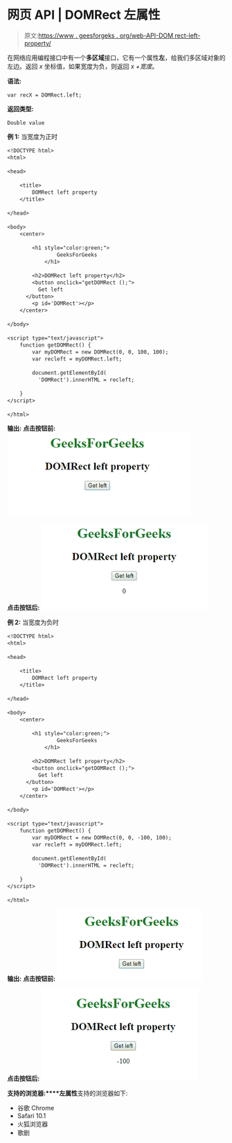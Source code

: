 # 网页 API | DOMRect 左属性

> 原文:[https://www . geesforgeks . org/web-API-DOM rect-left-property/](https://www.geeksforgeeks.org/web-api-domrect-left-property/)

在网络应用编程接口中有一个**多区域**接口，它有一个属性**左**，给我们多区域对象的左边。返回 *x* 坐标值，如果宽度为负，则返回 *x +宽度*。

**语法:**

```htmlhtml
var recX = DOMRect.left;
```

**返回类型:**

```htmlhtml
Double value
```

**例 1:** 当宽度为正时

```htmlhtml
<!DOCTYPE html>
<html>

<head>

    <title>
        DOMRect left property
    </title>

</head>

<body>
    <center>

        <h1 style="color:green;"> 
                GeeksForGeeks 
            </h1>

        <h2>DOMRect left property</h2>
        <button onclick="getDOMRect ();">
          Get left
      </button>
        <p id='DOMRect'></p>
    </center>

</body>

<script type="text/javascript">
    function getDOMRect() {
        var myDOMRect = new DOMRect(0, 0, 100, 100);
        var recleft = myDOMRect.left;

        document.getElementById(
          'DOMRect').innerHTML = recleft;

    }
</script>

</html>
```

**输出:**
**点击按钮前:**
![](img/59b51b3067d5866024371a6ad21e1213.png)

**点击按钮后:**
![](img/ce4c638a44e3707815e7c3f3103e686c.png)

**例 2:** 当宽度为负时

```htmlhtml
<!DOCTYPE html>
<html>

<head>

    <title>
        DOMRect left property
    </title>

</head>

<body>
    <center>

        <h1 style="color:green;"> 
                GeeksForGeeks 
            </h1>

        <h2>DOMRect left property</h2>
        <button onclick="getDOMRect ();">
          Get left
      </button>
        <p id='DOMRect'></p>
    </center>

</body>

<script type="text/javascript">
    function getDOMRect() {
        var myDOMRect = new DOMRect(0, 0, -100, 100);
        var recleft = myDOMRect.left;

        document.getElementById(
          'DOMRect').innerHTML = recleft;

    }
</script>

</html>
```

**输出:**
**点击按钮前:**
![](img/11bd7a4d30ebfada332cb5922c9c8b42.png)

**点击按钮后:**
![](img/593ae97350c7525006a2ce491554f550.png)

**支持的浏览器:****左属性**支持的浏览器如下:

*   谷歌 Chrome
*   Safari 10.1
*   火狐浏览器
*   歌剧
